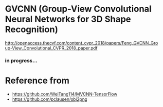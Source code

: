 # GVCNN (Group-View Convolutional Neural Networks for 3D Shape Recognition)
http://openaccess.thecvf.com/content_cvpr_2018/papers/Feng_GVCNN_Group-View_Convolutional_CVPR_2018_paper.pdf


### in progress...




# Reference from
- https://github.com/WeiTang114/MVCNN-TensorFlow
- https://github.com/pclausen/obj2png
